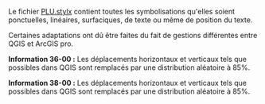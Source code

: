 Le fichier [PLU.stylx](/PLU/ArcGISpro/PLU.stylx) contient toutes les symbolisations qu'elles soient ponctuelles, linéaires, surfaciques, de texte ou même de position du texte.

Certaines adaptations ont dû être faites du fait de gestions différentes entre QGIS et ArcGIS pro.

**Information 36-00 :**
Les déplacements horizontaux et verticaux tels que possibles dans QGIS sont remplacés par une distribution aléatoire à 85%.

**Information 38-00 :**
Les déplacements horizontaux et verticaux tels que possibles dans QGIS sont remplacés par une distribution aléatoire à 85%.
